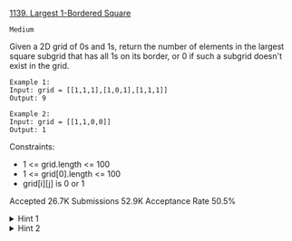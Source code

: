 [1139. Largest 1-Bordered Square](https://leetcode.com/problems/largest-1-bordered-square/)

`Medium`

Given a 2D grid of 0s and 1s, return the number of elements in the largest square subgrid that has all 1s on its border, or 0 if such a subgrid doesn't exist in the grid.

```
Example 1:
Input: grid = [[1,1,1],[1,0,1],[1,1,1]]
Output: 9

Example 2:
Input: grid = [[1,1,0,0]]
Output: 1
``` 

Constraints:

- 1 <= grid.length <= 100
- 1 <= grid[0].length <= 100
- grid[i][j] is 0 or 1

Accepted
26.7K
Submissions
52.9K
Acceptance Rate
50.5%

<details>
<summary>Hint 1</summary>

For each square, know how many ones are up, left, down, and right of this square. You can find it in O(N^2) using dynamic programming.

</details>
<details>
<summary>Hint 2</summary>

Now for each square ( O(N^3) ), we can evaluate whether that square is 1-bordered in O(1).

</details>